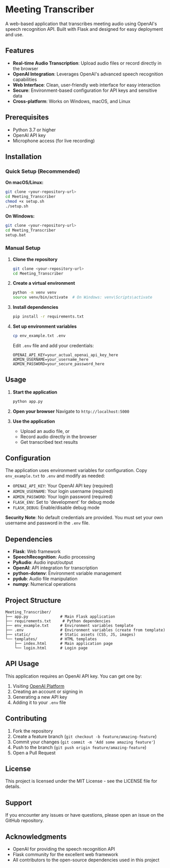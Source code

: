 # Meeting Transcriber

A web-based application that transcribes meeting audio using OpenAI's speech recognition API. Built with Flask and designed for easy deployment and use.

## Features

- **Real-time Audio Transcription**: Upload audio files or record directly in the browser
- **OpenAI Integration**: Leverages OpenAI's advanced speech recognition capabilities
- **Web Interface**: Clean, user-friendly web interface for easy interaction
- **Secure**: Environment-based configuration for API keys and sensitive data
- **Cross-platform**: Works on Windows, macOS, and Linux

## Prerequisites

- Python 3.7 or higher
- OpenAI API key
- Microphone access (for live recording)

## Installation

### Quick Setup (Recommended)

**On macOS/Linux:**
```bash
git clone <your-repository-url>
cd Meeting_Transcriber
chmod +x setup.sh
./setup.sh
```

**On Windows:**
```bash
git clone <your-repository-url>
cd Meeting_Transcriber
setup.bat
```

### Manual Setup

1. **Clone the repository**
   ```bash
   git clone <your-repository-url>
   cd Meeting_Transcriber
   ```

2. **Create a virtual environment**
   ```bash
   python -m venv venv
   source venv/bin/activate  # On Windows: venv\Scripts\activate
   ```

3. **Install dependencies**
   ```bash
   pip install -r requirements.txt
   ```

4. **Set up environment variables**
   ```bash
   cp env_example.txt .env
   ```
   
   Edit `.env` file and add your credentials:
   ```
   OPENAI_API_KEY=your_actual_openai_api_key_here
   ADMIN_USERNAME=your_username_here
   ADMIN_PASSWORD=your_secure_password_here
   ```

## Usage

1. **Start the application**
   ```bash
   python app.py
   ```

2. **Open your browser**
   Navigate to `http://localhost:5000`

3. **Use the application**
   - Upload an audio file, or
   - Record audio directly in the browser
   - Get transcribed text results

## Configuration

The application uses environment variables for configuration. Copy `env_example.txt` to `.env` and modify as needed:

- `OPENAI_API_KEY`: Your OpenAI API key (required)
- `ADMIN_USERNAME`: Your login username (required)
- `ADMIN_PASSWORD`: Your login password (required)
- `FLASK_ENV`: Set to 'development' for debug mode
- `FLASK_DEBUG`: Enable/disable debug mode

**Security Note**: No default credentials are provided. You must set your own username and password in the `.env` file.

## Dependencies

- **Flask**: Web framework
- **SpeechRecognition**: Audio processing
- **PyAudio**: Audio input/output
- **OpenAI**: API integration for transcription
- **python-dotenv**: Environment variable management
- **pydub**: Audio file manipulation
- **numpy**: Numerical operations

## Project Structure

```
Meeting_Transcriber/
├── app.py              # Main Flask application
├── requirements.txt     # Python dependencies
├── env_example.txt     # Environment variables template
├── .env                # Environment variables (create from template)
├── static/             # Static assets (CSS, JS, images)
└── templates/          # HTML templates
    ├── index.html      # Main application page
    └── login.html      # Login page
```

## API Usage

This application requires an OpenAI API key. You can get one by:

1. Visiting [OpenAI Platform](https://platform.openai.com/api-keys)
2. Creating an account or signing in
3. Generating a new API key
4. Adding it to your `.env` file

## Contributing

1. Fork the repository
2. Create a feature branch (`git checkout -b feature/amazing-feature`)
3. Commit your changes (`git commit -m 'Add some amazing feature'`)
4. Push to the branch (`git push origin feature/amazing-feature`)
5. Open a Pull Request

## License

This project is licensed under the MIT License - see the LICENSE file for details.

## Support

If you encounter any issues or have questions, please open an issue on the GitHub repository.

## Acknowledgments

- OpenAI for providing the speech recognition API
- Flask community for the excellent web framework
- All contributors to the open-source dependencies used in this project 